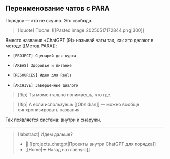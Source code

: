 ## Переименование чатов с PARA

Порядок — это не скучно. Это свобода.

>[!quote] После:
>![[Pasted image 20250517172844.png|300]]

Вместо названия «ChatGPT (9)» называй чаты так, как это делают в методе [[Метод PARA]]:

- `[PROJECT] Сценарий для курса`
    
- `[AREAS] Здоровье и питание`
    
- `[RESOURCES] Идеи для Reels`
    
- `[ARCHIVE] Завершённые диалоги`
    

>[!tip] Ты моментально понимаешь, что где. 

>[!tip] А если используешь [[Obsidian]] — можно вообще синхронизировать названия. 

Так появляется система: внутри и снаружи.

---
> [!abstract] Идем дальше?
> - 🧠 [[projects_chatgpt|Проекты внутри ChatGPT для порядка]]
> - [[Home|⬅️ Назад на главную]]
